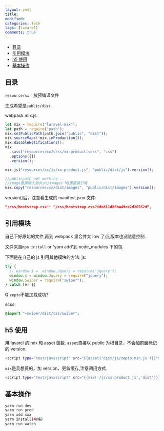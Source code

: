 ```yaml
---
layout: post
title:
modified:
categories: Tech
tags: [lavarel]
comments: true
---
```


<!-- TOC -->

- [目录](#目录)
- [引用模块](#引用模块)
- [h5 使用](#h5-使用)
- [基本操作](#基本操作)

<!-- /TOC -->

## 目录

`resource/xx`　放预编译文件

生成希望是`public/dist`.

webpack.mix.js:

```js
let mix = require("laravel-mix");
let path = require("path");
mix.setPublicPath(path.join("public", "dist"));
mix.sourceMaps(!mix.inProduction());
mix.disableNotifications();
mix
  .sass("resources/xx/sass/xx-product.scss", "css")
  .options({})
  .version();

mix.js("resources/xx/js/xx-product.js", "public/dist/js").version();

//publicpath not working ..
//image直接输入到dist/images h5里直接引用
mix.copy("resources/xx/dist/images", "public/dist/images").version();
```

version()后，注意看生成的 manifest.json 文件:

```json
"/css/bootstrap.css": "/css/bootstrap.css?id=811d86ba49ce2d26552d",
```

## 引用模块

自己下好原始的文件,再到 webpack 里合并太 low 了点,版本也没随意控制.

文件来自`npm install` or 'yarn add'到 node_modules 下的包.

下面是在自己的 js 引用其他模块的方法:
js:

```js
try {
  // window.$ =  window.Jquery = require('jquery');
  window.$ = window.Jquery = require("jquery");
  window.Swiper = require("swiper");
} catch (e) {}
```

Q:`zepto`不能加载成功?

scss:

```scss
@import "~swiper/dist/css/swiper";
```

## h5 使用

用 lavarel 的 mix 和 asset 函数.
`asset`直接以 public 为根目录，不会加前面标记的 version.

```sh
<script type="text/javascript" src="{{asset('dist/js/zepto.min.js')}}"></script>
```

`mix`是我想要的，加 version，更新缓存,注意调用方式.

```sh
<script type="text/javascript" src="{{mix('/js/xx-product.js','dist')}}"></script>
```

## 基本操作

```sh
yarn run dev
yarn run prod
yarn add xxx
yarn install(可略)
yarn run watch
```
